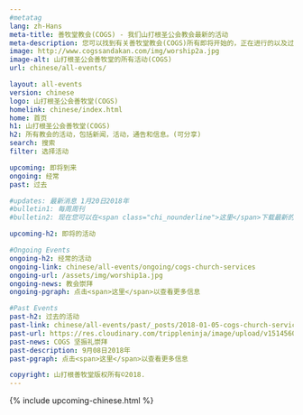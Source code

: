```yaml
---
#metatag
lang: zh-Hans
meta-title: 善牧堂教会(COGS) - 我们山打根圣公会教会最新的活动
meta-description: 您可以找到有关善牧堂教会(COGS)所有即将开始的，正在进行的以及过去的活动。
image: http://www.cogssandakan.com/img/worship2a.jpg
image-alt: 山打根圣公会善牧堂的所有活动(COGS)
url: chinese/all-events/

layout: all-events
version: chinese
logo: 山打根圣公会善牧堂(COGS)
homelink: chinese/index.html
home: 首页
h1: 山打根圣公会善牧堂(COGS)
h2: 所有教会的活动，包括新闻，活动，通告和信息。(可分享)
search: 搜索
filter: 选择活动

upcoming: 即将到来
ongoing: 经常
past: 过去

#updates: 最新消息 1月20日2018年
#bulletin1: 每周周刊
#bulletin2: 现在您可以在<span class="chi_nounderline">这里</span>下载最新的周刊!

upcoming-h2: 即将的活动

#Ongoing Events
ongoing-h2: 经常的活动
ongoing-link: chinese/all-events/ongoing/cogs-church-services
ongoing-url: /assets/img/worship1a.jpg
ongoing-news: 教会崇拜
ongoing-pgraph: 点击<span>这里</span>以查看更多信息

#Past Events
past-h2: 过去的活动
past-link: chinese/all-events/past/_posts/2018-01-05-cogs-church-services.md
past-url: https://res.cloudinary.com/trippleninja/image/upload/v1514560579/Inspired%20Christmas%20Night/Inpsired17.jpg
past-news: COGS 坚振礼崇拜
past-description: 9月08日2018年
past-pgraph: 点击<span>这里</span>以查看更多信息

copyright: 山打根善牧堂版权所有©2018.
---
```

{% include upcoming-chinese.html %}
